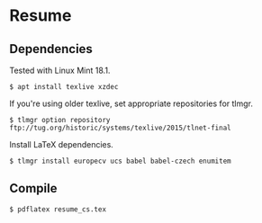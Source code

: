 # Resume

## Dependencies

Tested with Linux Mint 18.1.

```console
$ apt install texlive xzdec
```

If you're using older texlive, set appropriate repositories for tlmgr.

```console
$ tlmgr option repository ftp://tug.org/historic/systems/texlive/2015/tlnet-final
```

Install LaTeX dependencies.

```console
$ tlmgr install europecv ucs babel babel-czech enumitem
```

## Compile

```console
$ pdflatex resume_cs.tex
```

